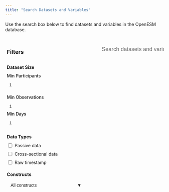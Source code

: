 ```yaml
---
title: "Search Datasets and Variables"
---
```


Use the search box below to find datasets and variables in the OpenESM database.

<div id="custom-search-container" style="display: flex; gap: 20px;">
<aside style="width: 250px; background-color: var(--code-bg); padding: 20px; border-radius: 8px; height: fit-content; flex-shrink: 0; border: 1px solid var(--border);">
<h3 style="margin-top: 0; margin-bottom: 20px; font-size: 1.1rem; border-bottom: 1px solid var(--border); padding-bottom: 10px;">Filters</h3>
<div style="margin-bottom: 20px;">
<h4 style="margin-bottom: 10px; font-size: 0.9rem; color: var(--secondary);">Dataset Size</h4>
<div style="margin-bottom: 15px;">
<label for="min-participants" style="display: block; font-weight: 500; margin-bottom: 5px; font-size: 0.875rem;">Min Participants</label>
<input type="number" id="min-participants" min="1" value="1" style="width: 100%; padding: 8px; border: 1px solid var(--border); border-radius: 4px; background-color: var(--entry); color: var(--primary);">
</div>
<div>
<label for="min-observations" style="display: block; font-weight: 500; margin-bottom: 5px; font-size: 0.875rem;">Min Observations</label>
<input type="number" id="min-observations" min="1" value="1" style="width: 100%; padding: 8px; border: 1px solid var(--border); border-radius: 4px; background-color: var(--entry); color: var(--primary);">
</div>
<div>
<label for="min-days" style="display: block; font-weight: 500; margin-bottom: 5px; font-size: 0.875rem;">Min Days</label>
<input type="number" id="min-days" min="1" value="1" style="width: 100%; padding: 8px; border: 1px solid var(--border); border-radius: 4px; background-color: var(--entry); color: var(--primary);">
</div>
</div>
<div style="margin-bottom: 20px;">
<h4 style="margin-bottom: 10px; font-size: 0.9rem; color: var(--secondary);">Data Types</h4>
<div style="margin-bottom: 8px; display: flex; align-items: center;">
<input type="checkbox" id="passive-data" style="margin-right: 8px;">
<label for="passive-data" style="font-size: 0.875rem;">Passive data</label>
</div>
<div style="margin-bottom: 8px; display: flex; align-items: center;">
<input type="checkbox" id="cross-sectional" style="margin-right: 8px;">
<label for="cross-sectional" style="font-size: 0.875rem;">Cross-sectional data</label>
</div>
<div style="display: flex; align-items: center;">
<input type="checkbox" id="raw-timestamp" style="margin-right: 8px;">
<label for="raw-timestamp" style="font-size: 0.875rem;">Raw timestamp</label>
</div>
</div>
<div>
<h4 style="margin-bottom: 10px; font-size: 0.9rem; color: var(--secondary);">Constructs</h4>
<div class="construct-dropdown">
<button class="construct-button" id="construct-button">
<span id="construct-button-text">All constructs</span>
<span>▼</span>
</button>
<div class="construct-dropdown-content" id="construct-dropdown">
<!-- Constructs will be populated dynamically -->
</div>
</div>
</div>
</aside>
<main style="flex: 1;">
<input type="text" id="custom-search-input" placeholder="Search datasets and variables...">
<div id="selected-datasets" class="selected-datasets hidden">
<div class="selected-header">
<h3 id="selected-count">0 datasets selected</h3>
<span class="toggle-arrow">▼</span>
</div>
<div class="selected-content">
<button id="clear-selection-btn" class="clear-btn">Clear Selection</button>
<div class="code-section">
<div class="code-block">
<div class="code-header">R Code</div>
<pre><code class="code-content" id="r-code"></code></pre>
</div>
<div class="code-block">
<div class="code-header">Python Code</div>
<pre><code class="code-content" id="python-code"></code></pre>
</div>
</div>
</div>
</div>
<div id="custom-search-results"></div>
</main>
</div>
<script src="https://unpkg.com/lunr/lunr.js"></script>
<script>
document.addEventListener('DOMContentLoaded', function() {
    let datasets = [];
    let idx = null;
    let selectedDatasets = new Set();
    let selectedConstructs = new Set();
    let constructCounts = {};
    const debug = false;
    function log(message, data) {
        if (debug) {
            console.log(message, data || '');
        }
    }
    const basePath = window.location.pathname.includes('/openesm/') ? '/openesm' : '';
    const jsonUrl = `${basePath}/data/datasets-index.json`;
    fetch(jsonUrl)
        .then(response => {
            if (!response.ok) throw new Error(`HTTP error! Status: ${response.status}`);
            return response.json();
        })
        .then(data => {
            datasets = data;
            buildSearchIndex();
            buildConstructCounts();
            populateConstructDropdown();
            setupEventListeners();
            performSearch();
        })
        .catch(error => {
            console.error('Error loading search index:', error);
            const resultsContainer = document.getElementById('custom-search-results');
            if (resultsContainer) {
                resultsContainer.innerHTML = '<p>Error loading search index. ' + error.message + '</p>';
            }
        });
    function buildSearchIndex() {
        idx = lunr(function() {
            this.ref('id');
            this.field('first_author', { boost: 10 });
            this.field('year', { boost: 5 });
            this.field('topics', { boost: 8 });
            this.field('variables', { boost: 5 });
            datasets.forEach(doc => {
                const variableText = Array.isArray(doc.variables)
    ? doc.variables.map(v => {
        const constructs = Array.isArray(v.construct) ? v.construct.join(' ') : (v.construct || '');
        return `${v.name || ''} ${v.description || ''} ${v.variable_type || ''} ${constructs}`;
    }).join(' ')
    : '';
                this.add({
                    id: doc.id,
                    first_author: doc.first_author || '',
                    year: (doc.year || '').toString(),
                    topics: doc.topics || '',
                    variables: variableText
                });
            });
        });
    }
    function buildConstructCounts() {
        constructCounts = {};
        datasets.forEach(dataset => {
            const datasetConstructs = new Set();
            if (Array.isArray(dataset.variables)) {
                dataset.variables.forEach(variable => {
                    if (variable.construct) {
                        const constructs = Array.isArray(variable.construct)
                            ? variable.construct
                            : [variable.construct];
                        // Split by comma and flatten the array
                        const individualConstructs = constructs.flatMap(c => {
                            return c && typeof c === 'string'
                             ? c.split(',').map(s => s.trim()).filter(Boolean)
                              : [];
                        });
                        individualConstructs.forEach(construct => {
                            if (construct) { // Already trimmed and filtered for non-empty
                                datasetConstructs.add(construct);
                            }
                        });
                    }
                });
            }
            datasetConstructs.forEach(construct => {
                constructCounts[construct] = (constructCounts[construct] || 0) + 1;
            });
        });
        log("Construct counts:", constructCounts);
    }
    function highlightSearchTerms(text, query) {
    if (!text || !query.trim()) return text;
    // Extract individual terms from query, remove special characters
    const terms = query.toLowerCase()
        .split(/\s+/)
        .filter(term => term.length > 1) // Ignore single characters
        .map(term => term.replace(/[^\w]/g, '')); // Remove special chars
    if (terms.length === 0) return text;
    // Create regex pattern for all terms (case insensitive)
    const pattern = terms.map(term => 
        term.replace(/[.*+?^${}()|[\]\\]/g, '\\$&') // Escape special regex chars
    ).join('|');
    const regex = new RegExp(`(${pattern})`, 'gi');
    return text.replace(regex, '<mark class="search-highlight">$1</mark>');
}
function getMatchIndicators(dataset, query) {
    if (!query.trim()) return [];
    const indicators = [];
    const queryTerms = query.toLowerCase().split(/\s+/).filter(term => term.length > 1);
    // Check title match (first_author + year)
    const titleText = `${dataset.first_author} ${dataset.year}`.toLowerCase();
    if (queryTerms.some(term => titleText.includes(term))) {
        indicators.push('Author/Year');
    }
    // Check topics match
    const topicsText = (dataset.topics || '').toLowerCase();
    if (queryTerms.some(term => topicsText.includes(term))) {
        indicators.push('Topics');
    }
    // Check variables match
    let hasVariableMatch = false;
    if (Array.isArray(dataset.variables)) {
        hasVariableMatch = dataset.variables.some(variable => {
            const variableText = `${variable.name || ''} ${variable.description || ''}`.toLowerCase();
            return queryTerms.some(term => variableText.includes(term));
        });
    }
    if (hasVariableMatch) {
        indicators.push('Variables');
    }
    return indicators;
}
    function populateConstructDropdown() {
        const dropdown = document.getElementById('construct-dropdown');
        dropdown.innerHTML = '';
        const sortedConstructs = Object.entries(constructCounts)
            .sort((a, b) => {
                if (b[1] !== a[1]) return b[1] - a[1];
                return a[0].localeCompare(b[0]);
            });
        sortedConstructs.forEach(([construct, count]) => {
            const item = document.createElement('div');
            item.className = 'construct-item';
            item.innerHTML = `
                <input type="checkbox" id="construct-${construct.replace(/\s+/g, '-')}" value="${construct}">
                <label for="construct-${construct.replace(/\s+/g, '-')}">${construct}</label>
                <span class="construct-count">(${count})</span>
            `;
            const checkbox = item.querySelector('input');
            checkbox.addEventListener('change', (e) => {
                if (e.target.checked) {
                    selectedConstructs.add(construct);
                } else {
                    selectedConstructs.delete(construct);
                }
                updateConstructButtonText();
                performSearch();
            });
            dropdown.appendChild(item);
        });
    }
    function updateConstructButtonText() {
        const buttonText = document.getElementById('construct-button-text');
        if (selectedConstructs.size === 0) {
            buttonText.textContent = 'All constructs';
        } else if (selectedConstructs.size === 1) {
            buttonText.textContent = Array.from(selectedConstructs)[0];
        } else {
            buttonText.textContent = `${selectedConstructs.size} constructs selected`;
        }
    }
    function setupEventListeners() {
        document.getElementById('custom-search-input').addEventListener('input', performSearch);
        document.getElementById('min-participants').addEventListener('input', performSearch);
        document.getElementById('min-observations').addEventListener('input', performSearch);
        document.getElementById('min-days').addEventListener('input', performSearch);
        document.getElementById('passive-data').addEventListener('change', performSearch);
        document.getElementById('cross-sectional').addEventListener('change', performSearch);
        document.getElementById('raw-timestamp').addEventListener('change', performSearch);
        document.querySelector('.selected-header').addEventListener('click', toggleSelectedSection);
        document.getElementById('clear-selection-btn').addEventListener('click', clearSelection);
        // Construct dropdown toggle
        const constructButton = document.getElementById('construct-button');
        const constructDropdown = document.getElementById('construct-dropdown');
        constructButton.addEventListener('click', (e) => {
            e.stopPropagation();
            constructDropdown.classList.toggle('show');
            constructButton.classList.toggle('active');
        });
        // Close dropdown when clicking outside
        document.addEventListener('click', () => {
            constructDropdown.classList.remove('show');
            constructButton.classList.remove('active');
        });
        // Prevent dropdown from closing when clicking inside
        constructDropdown.addEventListener('click', (e) => {
            e.stopPropagation();
        });
    }
    function performSearch() {
        const query = document.getElementById('custom-search-input').value;
        let searchResults;
        if (query.trim() !== '') {
            try {
                searchResults = idx.search(query);
            } catch (error) {
                console.error("Search error:", error);
                document.getElementById('custom-search-results').innerHTML = '<p>Search error: ' + error.message + '</p>';
                return;
            }
        } else {
            searchResults = datasets.map(d => ({ ref: d.id, score: 1, matchData: { metadata: {} } }));
        }
        const mappedResults = searchResults.map(result => {
            const dataset = datasets.find(d => d.id === result.ref);
            if (dataset) {
                dataset.score = result.score;
                dataset.matchedTerms = Object.keys(result.matchData.metadata);
            }
            return dataset;
        });
        const filteredResults = applyFilters(mappedResults);
        displayResults(filteredResults, query);
    }
    function applyFilters(results) {
        const minParticipants = parseInt(document.getElementById('min-participants').value) || 1;
        const minObservations = parseInt(document.getElementById('min-observations').value) || 1;
        const minDays = parseInt(document.getElementById('min-days').value) || 1;
        const needsPassiveData = document.getElementById('passive-data').checked;
        const needsCrossSectional = document.getElementById('cross-sectional').checked;
        const needsRawTimestamp = document.getElementById('raw-timestamp').checked;
        return results.filter(dataset => {
            if (!dataset) return false;
            if ((dataset.n_participants || 0) < minParticipants) return false;
            if ((dataset.n_time_points || 0) < minObservations) return false;
            if ((dataset.n_days || 0) < minDays) return false;
            if (needsPassiveData && dataset.passive_data_available !== "yes") return false;
            if (needsCrossSectional && dataset.cross_sectional_available !== "yes") return false;
            if (needsRawTimestamp && dataset.raw_time_stamp !== "yes") return false;
            // check construct filter
            if (selectedConstructs.size > 0) {
                const datasetConstructs = new Set();
                if (Array.isArray(dataset.variables)) {
                    dataset.variables.forEach(variable => {
                        if (variable.construct) {
                            const constructs = Array.isArray(variable.construct)
                                ? variable.construct
                                : [variable.construct];
                            // Split by comma and flatten the array, then trim and filter
                            const individualConstructs = constructs.flatMap(c =>
                                c && typeof c === 'string'
                                    ? c.split(',').map(s => s.trim()).filter(Boolean)
                                    : []
                            );
                            individualConstructs.forEach(c => {
                                if (c) datasetConstructs.add(c); // Already trimmed and filtered for non-empty
                            });
                        }
                    });
                }
                // Check if dataset has any of the selected constructs
                const hasSelectedConstruct = Array.from(selectedConstructs).some(
                    construct => datasetConstructs.has(construct)
                );
                if (!hasSelectedConstruct) return false;
            }
            return true;
        });
    }
    function displayResults(results, query) {
    const resultsContainer = document.getElementById('custom-search-results');
    resultsContainer.innerHTML = '';
    const resultsHeader = document.createElement('div');
    resultsHeader.className = 'search-stats';
    resultsHeader.textContent = `${results.length} dataset${results.length !== 1 ? 's' : ''} found`;
    resultsContainer.appendChild(resultsHeader);
    if (results.length === 0) {
        resultsContainer.innerHTML += '<p>No results found matching your criteria.</p>';
        return;
    }
    results.forEach(dataset => {
        const isSelected = selectedDatasets.has(dataset.id);
        const datasetEl = document.createElement('div');
        datasetEl.className = `search-result ${isSelected ? 'selected' : ''}`;
        datasetEl.dataset.id = dataset.id;
        datasetEl.addEventListener('click', () => toggleDatasetSelection(dataset.id));
        const queryTerms = query.toLowerCase().split(/\s+/).filter(Boolean);
        const matchingVariables = query.trim() === '' ? [] : dataset.variables.filter(variable =>
            queryTerms.some(term =>
                (variable.name || '').toLowerCase().includes(term) ||
                (variable.description || '').toLowerCase().includes(term)
            )
        ).slice(0, 3);
        const url = dataset.url.startsWith('/') ? `${basePath}${dataset.url}` : dataset.url;
        // Apply highlighting to the title
        const highlightedTitle = highlightSearchTerms(
            `${dataset.first_author} (${dataset.year})`, 
            query
        );
        // Apply highlighting to topics
        const highlightedTopics = highlightSearchTerms(dataset.topics || 'N/A', query);
        // Get match indicators
        const matchIndicators = getMatchIndicators(dataset, query);
        const matchIndicatorHTML = matchIndicators.length > 0 ? 
            `<div class="match-indicators">Found in: ${matchIndicators.map(indicator => 
                `<span class="match-tag">${indicator}</span>`
            ).join('')}</div>` : '';
        datasetEl.innerHTML = `
            <div class="selection-checkbox ${isSelected ? 'selected' : ''}"></div>
            <h3><a href="${url}" onclick="event.stopPropagation()">${highlightedTitle}</a></h3>
            ${matchIndicatorHTML}
            <p><strong>Topics:</strong> ${highlightedTopics}</p>
            <p><strong>Participants:</strong> ${dataset.n_participants || 'N/A'} | <strong>Time points:</strong> ${dataset.n_time_points || 'N/A'} | <strong>Days:</strong> ${dataset.n_days || 'N/A'}</p>
            ${matchingVariables.length > 0 ? `
                <div class="matching-variables">
                    <h4>Matching Variables</h4>
                    <ul>
                        ${matchingVariables.map(v => {
                            const highlightedName = highlightSearchTerms(v.name, query);
                            const highlightedDesc = highlightSearchTerms(v.description || 'No description.', query);
                            return `<li><strong>${highlightedName}</strong>: ${highlightedDesc}</li>`;
                        }).join('')}
                    </ul>
                </div>
            ` : ''}
        `;
        resultsContainer.appendChild(datasetEl);
    });
}
    function toggleDatasetSelection(datasetId) {
        const resultEl = document.querySelector(`.search-result[data-id="${datasetId}"]`);
        const checkboxEl = resultEl.querySelector('.selection-checkbox');
        if (selectedDatasets.has(datasetId)) {
            selectedDatasets.delete(datasetId);
            resultEl.classList.remove('selected');
            checkboxEl.classList.remove('selected');
        } else {
            selectedDatasets.add(datasetId);
            resultEl.classList.add('selected');
            checkboxEl.classList.add('selected');
        }
        updateSelectedSection();
    }
    function updateSelectedSection() {
        const selectedSection = document.getElementById('selected-datasets');
        const countElement = document.getElementById('selected-count');
        const hasSelection = selectedDatasets.size > 0;
        selectedSection.classList.toggle('hidden', !hasSelection);
        if (hasSelection) {
            countElement.textContent = `${selectedDatasets.size} dataset${selectedDatasets.size !== 1 ? 's' : ''} selected`;
            updateCode();
        }
    }
    function updateCode() {
        const datasetIds = Array.from(selectedDatasets).sort().map(id => `"${id}"`).join(', ');
        document.getElementById('r-code').textContent = `library(openesm)\ndatasets <- get_dataset(c(${datasetIds}))`;
        document.getElementById('python-code').textContent = `import openesm\ndatasets = openesm.get_dataset([${datasetIds}])`;
    }
    function toggleSelectedSection() {
        const content = document.querySelector('.selected-content');
        const arrow = document.querySelector('.toggle-arrow');
        const isExpanded = content.classList.toggle('expanded');
        arrow.classList.toggle('expanded', isExpanded);
    }
    function clearSelection() {
        selectedDatasets.clear();
        document.querySelectorAll('.search-result.selected').forEach(el => {
            el.classList.remove('selected');
            el.querySelector('.selection-checkbox').classList.remove('selected');
        });
        updateSelectedSection();
    }
});
</script>
<style>
#custom-search-container { margin: 2rem -15px; }
#custom-search-input { width: 100%; padding: 0.8rem; font-size: 1.1rem; border: 1px solid var(--border); border-radius: 4px; margin-bottom: 1.5rem; background-color: var(--entry); color: var(--primary); }
.search-stats { margin-bottom: 1rem; font-size: 0.9rem; color: var(--secondary); }
.search-result { margin-bottom: 1rem; padding: 1rem; border-radius: 4px; border: 2px solid var(--border); background-color: var(--entry); position: relative; cursor: pointer; transition: border-color 0.2s ease, background-color 0.2s ease; }
.search-result:hover { border-color: var(--primary); }
.search-result.selected { border-color: var(--primary); background-color: var(--code-bg); }
.search-result h3 { margin-top: 0; margin-bottom: 0.5rem; }
.search-result h3 a { color: var(--primary); text-decoration: none; }
.search-result h3 a:hover { text-decoration: underline; }
.search-result p { margin: 0.3rem 0; font-size: 0.9rem; }
.matching-variables { margin-top: 0.8rem; padding-top: 0.8rem; border-top: 1px solid var(--border); }
.matching-variables h4 { margin-bottom: 0.5rem; font-size: 1rem; }
.matching-variables ul { margin: 0.5rem 0 0 0; padding-left: 1.2rem; }
.matching-variables li { margin-bottom: 0.3rem; }
.selection-checkbox { position: absolute; top: 1rem; right: 1rem; width: 22px; height: 22px; border: 2px solid var(--secondary); border-radius: 4px; background: var(--entry); transition: all 0.2s ease; }
.selection-checkbox.selected { background: var(--primary); border-color: var(--primary); color: var(--entry); }
.selection-checkbox.selected::after { content: '✓'; display: block; text-align: center; font-weight: bold; line-height: 18px; }
.selected-datasets { background: var(--code-bg); border: 1px solid var(--border); border-radius: 8px; margin-bottom: 1.5rem; overflow: hidden; transition: all 0.3s ease; }
.selected-datasets.hidden { display: none; }
.selected-header { padding: 12px 15px; background: var(--tertiary); color: var(--primary); display: flex; justify-content: space-between; align-items: center; cursor: pointer; }
.selected-header h3 { margin: 0; font-size: 1rem; }
.toggle-arrow { transition: transform 0.3s ease; }
.toggle-arrow.expanded { transform: rotate(180deg); }
.selected-content { display: none; padding: 15px; }
.selected-content.expanded { display: block; }
.clear-btn { background: #dc3545; color: white; border: none; padding: 8px 16px; border-radius: 4px; cursor: pointer; font-size: 14px; margin-bottom: 15px; }
.clear-btn:hover { background: #c82333; }
.code-section { display: grid; grid-template-columns: 1fr 1fr; gap: 15px; }
.code-block { 
  border: none; 
  border-radius: 8px; 
  overflow: hidden; 
  background: #1a202c;
}
.code-header { 
  background: #2d3748; 
  color: #e2e8f0; 
  padding: 10px 12px; 
  font-weight: 600; 
  font-size: 13px; 
}
.code-content { 
  display: block; 
  padding: 12px; 
  margin: 0; /* remove default margin */
  font-family: var(--font-mono); 
  font-size: 13px; 
  white-space: pre-wrap; 
  background: #1a202c; 
  color: #e2e8f0; 
}
/* Also target the pre element specifically */
.code-block pre {
  margin: 0;
  padding: 0;
  background: transparent;
}
/* Add some better monospace fonts */
.code-content { 
  font-family: 'Fira Code', 'Monaco', 'Cascadia Code', 'Roboto Mono', 'Courier New', monospace; 
}
/* Syntax highlighting colors */
.code-content .keyword { color: #f687b3; font-weight: 500; }
.code-content .string { color: #9ae6b4; }
.code-content .function { color: #63b3ed; }
/* Construct dropdown styles */
.construct-dropdown { position: relative; }
.construct-button { width: 100%; padding: 8px 12px; border: 1px solid var(--border); border-radius: 4px; background: var(--entry); color: var(--primary); font-size: 0.875rem; text-align: left; cursor: pointer; display: flex; justify-content: space-between; align-items: center; }
.construct-button:hover { border-color: var(--primary); }
.construct-button.active { border-color: var(--primary); }
.construct-dropdown-content { display: none; position: absolute; top: 100%; left: 0; right: 0; background: var(--entry); border: 1px solid var(--border); border-radius: 4px; box-shadow: 0 4px 12px rgba(0,0,0,0.1); max-height: 300px; overflow-y: auto; z-index: 1000; margin-top: 4px; }
.construct-dropdown-content.show { display: block; }
.construct-item { padding: 8px 12px; display: flex; align-items: center; gap: 8px; cursor: pointer; font-size: 0.875rem; }
.construct-item:hover { background: var(--code-bg); }
.construct-item input[type="checkbox"] { margin: 0; }
.construct-item label { flex: 1; cursor: pointer; margin: 0; }
.construct-count { color: var(--secondary); font-size: 0.8125rem; }
@media (max-width: 900px) { .code-section { grid-template-columns: 1fr; } }
@media (max-width: 768px) { #custom-search-container { flex-direction: column; margin: 2rem 0; } #custom-search-container aside { width: 100%; margin-bottom: 20px; } }
</style>